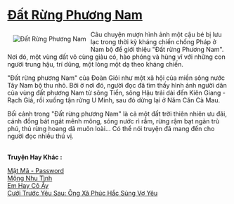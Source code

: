 <a href="https://utruyen.com/truyen/dat-rung-phuong-nam/20520/" title="Đất Rừng Phương Nam"><h1>Đất Rừng Phương Nam</h1></a><div style="display:table"><img align="right" style="float: left; padding: 10px;" src="https://utruyen.com/images/story/200x260/dat-rung-phuong-nam.jpg" alt="Đất Rừng Phương Nam">Câu chuyện mượn hình ảnh một cậu bé bị lưu lạc trong thời kỳ kháng chiến chống Pháp ở Nam bộ để giới thiệu "Đất rừng Phương Nam". Nơi đó, một vùng đất vô cùng giàu có, hào phóng và hùng vĩ với những con người trung hậu, trí dũng, một lòng một dạ theo kháng chiến.<p></p>"Đất rừng phương Nam" của Đoàn Giỏi như một xã hội của miền sông nước Tây Nam bộ thu nhỏ. Bởi ở nơi đó, người đọc đã tìm thấy hình ảnh người dân của vùng đất phương Nam từ sông Tiền, sông Hậu trải dài đến Kiên Giang - Rạch Giá, rồi xuống tận rừng U Minh, sau đó dừng lại ở Năm Căn Cà Mau.<p></p>Bối cảnh trong "Đất rừng phương Nam" là cả một đất trời thiên nhiên ưu đãi, cánh đồng bát ngát mênh mông, sóng nước rì rầm, rừng rậm bạt ngàn trù phú, thú rừng hoang dã muôn loài... Có thể nói truyện đã mang đến cho người đọc nhiều thú vị.</div><p><br><b>Truyện Hay Khác :</b></p><a href="https://utruyen.com/truyen/mat-ma-password/20537/" alt="Mật Mã - Password">Mật Mã - Password</a><br/><a href="https://truyenngontinhay.wordpress.com/2019/10/03/mong-nhu-tinh/" alt="Mộng Nhu Tình">Mộng Nhu Tình</a><br/><a href="https://github.com/quanluxury/ngontinhhot/tree/master/truyenhay/18908/" alt="Em Hay Cô Ấy">Em Hay Cô Ấy</a><br/><a href="https://github.com/quanluxury/ngontinhhot/tree/master/truyenhay/17410/" alt="Cưới Trước Yêu Sau: Ông Xã Phúc Hắc Sủng Vợ Yêu">Cưới Trước Yêu Sau: Ông Xã Phúc Hắc Sủng Vợ Yêu</a><br/>